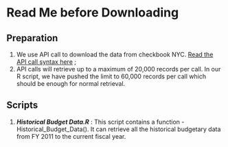 # Read Me before Downloading

## Preparation
1. We use API call to download the data from checkbook NYC. [Read the API call syntax here](https://www.checkbooknyc.com/data-feeds/api) ; 
2. API calls will retrieve up to a maximum of 20,000 records per call. In our R script, we have pushed the limit to 60,000 records per call which should be enough for normal retrieval.

## Scripts
1. **_Historical Budget Data.R_** : This script contains a function - Historical_Budget_Data(). It can retrieve all the historical budgetary data from FY 2011 to the current fiscal year.

